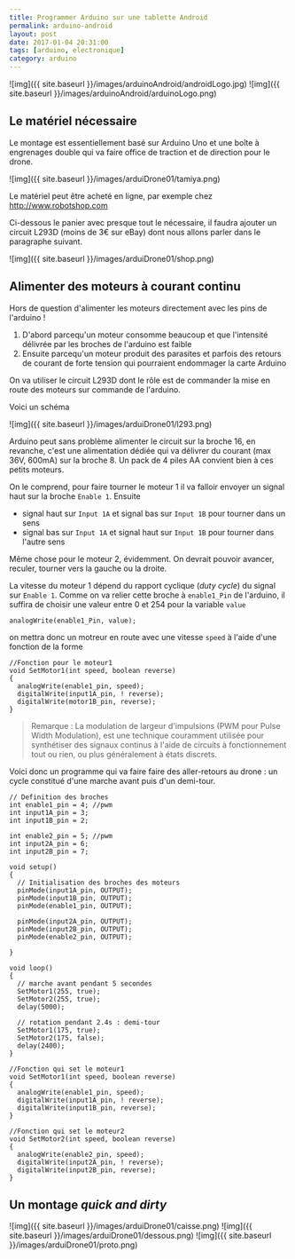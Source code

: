 ```yaml
---
title: Programmer Arduino sur une tablette Android
permalink: arduino-android
layout: post
date: 2017-01-04 20:31:00
tags: [arduino, electronique]
category: arduino
---
```


![img]({{ site.baseurl }}/images/arduinoAndroid/androidLogo.jpg)
![img]({{ site.baseurl }}/images/arduinoAndroid/arduinoLogo.png)


## Le matériel nécessaire

Le montage est essentiellement basé sur Arduino Uno et une boîte à engrenages
double qui va faire office de traction et de direction pour le drone.

![img]({{ site.baseurl }}/images/arduiDrone01/tamiya.png)

Le matériel peut être acheté en ligne, par exemple chez http://www.robotshop.com

Ci-dessous le panier avec presque tout le nécessaire, il faudra ajouter un circuit
L293D (moins de 3€ sur eBay) dont nous allons parler dans le paragraphe suivant.

![img]({{ site.baseurl }}/images/arduiDrone01/shop.png)


## Alimenter des moteurs à courant continu

Hors de question d'alimenter les moteurs directement avec les pins de l'arduino !

1. D'abord parcequ'un moteur consomme beaucoup et que l'intensité délivrée par
   les broches de l'arduino est faible
2. Ensuite parcequ'un moteur produit des parasites et parfois des retours de
   courant de forte tension qui pourraient endommager la carte Arduino

On va utiliser le circuit L293D  dont le rôle est de commander la mise en route
des moteurs sur commande de l'arduino.

Voici un schéma

![img]({{ site.baseurl }}/images/arduiDrone01/l293.png)

Arduino peut sans problème alimenter le circuit sur la broche 16, en revanche,
c'est une alimentation dédiée qui va délivrer du courant (max 36V, 600mA)
sur la broche 8.
Un pack de 4 piles AA convient bien à ces petits moteurs.

On le comprend, pour faire tourner le moteur 1 il va falloir envoyer un signal
haut sur la broche `Enable 1`. Ensuite

- signal haut sur `Input 1A` et signal bas sur `Input 1B` pour tourner dans un
  sens
- signal bas sur `Input 1A` et signal haut sur `Input 1B` pour tourner dans
  l'autre sens

Même chose pour le moteur 2, évidemment. On devrait pouvoir avancer, reculer,
tourner vers la gauche ou la droite.

La vitesse du moteur 1 dépend du rapport cyclique (*duty cycle*) du signal sur
`Enable 1`. Comme on va relier cette broche à `enable1_Pin` de l'arduino, il
suffira de choisir une valeur entre 0 et 254 pour la variable `value`

```
analogWrite(enable1_Pin, value);
```

on mettra donc un motreur en route avec une vitesse `speed` à l'aide d'une
fonction de la forme

```
//Fonction pour le moteur1
void SetMotor1(int speed, boolean reverse)
{
  analogWrite(enable1_pin, speed);
  digitalWrite(input1A_pin, ! reverse);
  digitalWrite(motor1B_pin, reverse);
}
```


> Remarque : La modulation de largeur d'impulsions (PWM pour Pulse Width
> Modulation), est une technique couramment utilisée pour synthétiser
> des signaux continus à l'aide de circuits à fonctionnement tout ou rien, ou
> plus généralement à états discrets.


Voici donc un programme qui va faire faire des aller-retours au drone :
un cycle constitué d'une marche avant puis d'un demi-tour.


```
// Definition des broches
int enable1_pin = 4; //pwm
int input1A_pin = 3;
int input1B_pin = 2;

int enable2_pin = 5; //pwm
int input2A_pin = 6;
int input2B_pin = 7;

void setup()
{
  // Initialisation des broches des moteurs
  pinMode(input1A_pin, OUTPUT);
  pinMode(input1B_pin, OUTPUT);
  pinMode(enable1_pin, OUTPUT);

  pinMode(input2A_pin, OUTPUT);
  pinMode(input2B_pin, OUTPUT);
  pinMode(enable2_pin, OUTPUT);

}

void loop()
{
  // marche avant pendant 5 secondes
  SetMotor1(255, true);
  SetMotor2(255, true);
  delay(5000);

  // rotation pendant 2.4s : demi-tour
  SetMotor1(175, true);
  SetMotor2(175, false);
  delay(2400);
}

//Fonction qui set le moteur1
void SetMotor1(int speed, boolean reverse)
{
  analogWrite(enable1_pin, speed);
  digitalWrite(input1A_pin, ! reverse);
  digitalWrite(input1B_pin, reverse);
}

//Fonction qui set le moteur2
void SetMotor2(int speed, boolean reverse)
{
  analogWrite(enable2_pin, speed);
  digitalWrite(input2A_pin, ! reverse);
  digitalWrite(input2B_pin, reverse);
}
```



## Un montage *quick and dirty*


![img]({{ site.baseurl }}/images/arduiDrone01/caisse.png)
![img]({{ site.baseurl }}/images/arduiDrone01/dessous.png)
![img]({{ site.baseurl }}/images/arduiDrone01/proto.png)






